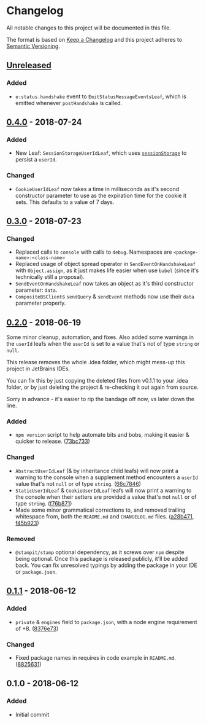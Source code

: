 # Changelog
All notable changes to this project will be documented in this file.

The format is based on [Keep a Changelog](http://keepachangelog.com/en/1.0.0/)
and this project adheres to [Semantic Versioning](http://semver.org/spec/v2.0.0.html).

## [Unreleased]

### Added
 - `e:status.handshake` event to `EmitStatusMessageEventsLeaf`, which is emitted whenever `postHandshake` is called.

## [0.4.0] - 2018-07-24

### Added
 - New Leaf: `SessionStorageUserIdLeaf`, which uses [`sessionStorage`](https://developer.mozilla.org/en-US/docs/Web/API/Window/sessionStorage)
   to persist a `userId`.

### Changed
 - `CookieUserIdLeaf` now takes a time in milliseconds as it's second constructor parameter to use as
    the expiration time for the cookie it sets. This defaults to a value of 7 days.

## [0.3.0] - 2018-07-23

### Changed
 - Replaced calls to `console` with calls to `debug`. Namespaces are `<package-name>:<class-name>`
 - Replaced usage of object spread operator in `SendEventOnHandshakeLeaf` with `Object.assign`,
   as it just makes life easier when use `babel` (since it's technically still a proposal).
 - `SendEventOnHandshakeLeaf` now takes an object as it's third constructor parameter: `data`.
 - `CompositeBSClient`s `sendQuery` & `sendEvent` methods now use their `data` parameter properly.

## [0.2.0] - 2018-06-19

Some minor cleanup, automation, and fixes. Also added some warnings in the `userId` leafs
when the `userId` is set to a value that's not of type `string` or `null`.

This release removes the whole .idea folder,
which might mess-up this project in JetBrains IDEs.

You can fix this by just copying the deleted files from v0.1.1 to your .idea folder,
or by just deleting the project & re-checking it out again from source.

Sorry in advance - it's easier to rip the bandage off now, vs later down the line.

### Added
 - `npm version` script to help automate bits and bobs, making it easier & quicker to release. ([73bc733])

### Changed
 - `AbstractUserIdLeaf` (& by inheritance child leafs) will now print a warning to the console
    when a supplement method encounters a `userId` value that's not `null` or of type `string`. ([66c7846])
 - `StaticUserIdLeaf` & `CookieUserIdLeaf` leafs will now print a warning to the console
    when their setters are provided a value that's not `null` or of type `string`. ([f76b871])
 - Made some minor grammatical corrections to, and removed trailing whitespace from,
    both the `README.md` and `CHANGELOG.md` files. ([a28b471], [f45b923])

### Removed
 - `@stampit/stamp` optional dependency, as it screws over `npm` despite being optional.
    Once this package is released publicly, it'll be added back.
    You can fix unresolved typings by adding the package in your IDE or `package.json`.

## [0.1.1] - 2018-06-12

### Added
 - `private` & `engines` field to `package.json`, with a node engine requirement of +8. ([8376e73])

### Changed
 - Fixed package names in requires in code example in `README.md`. ([8825631])

## 0.1.0 - 2018-06-12

### Added
 - Initial commit

[Unreleased]: https://github.com/zwerm/composite-bs-client/compare/v0.4.0...HEAD

[0.4.0]: https://github.com/zwerm/composite-bs-client/compare/v0.3.0...v0.4.0
[0.3.0]: https://github.com/zwerm/composite-bs-client/compare/v0.2.0...v0.3.0
[0.2.0]: https://github.com/zwerm/composite-bs-client/compare/v0.1.1...v0.2.0
[0.1.1]: https://github.com/zwerm/composite-bs-client/compare/v0.1.0...v0.1.1

[73bc733]: https://github.com/Zwerm/composite-bs-client/commit/73bc733
[66c7846]: https://github.com/Zwerm/composite-bs-client/commit/66c7846
[f76b871]: https://github.com/Zwerm/composite-bs-client/commit/f76b871
[f45b923]: https://github.com/Zwerm/composite-bs-client/commit/f45b923
[a28b471]: https://github.com/Zwerm/composite-bs-client/commit/a28b471
[8376e73]: https://github.com/Zwerm/composite-bs-client/commit/8376e73
[8825631]: https://github.com/Zwerm/composite-bs-client/commit/8825631

